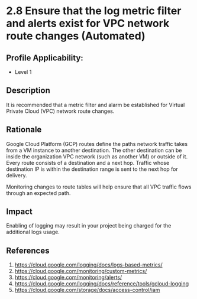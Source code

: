 # 2.8 Ensure that the log metric filter and alerts exist for VPC network route changes (Automated)

## Profile Applicability:

- Level 1

## Description

It is recommended that a metric filter and alarm be established for Virtual Private Cloud (VPC) network route changes.

## Rationale

Google Cloud Platform (GCP) routes define the paths network traffic takes from a VM instance to another destination. The other destination can be inside the organization VPC network (such as another VM) or outside of it. Every route consists of a destination and a next hop. Traffic whose destination IP is within the destination range is sent to the next hop for delivery.  

Monitoring changes to route tables will help ensure that all VPC traffic flows through an expected path.

## Impact

Enabling of logging may result in your project being charged for the additional logs usage.

## References

1. https://cloud.google.com/logging/docs/logs-based-metrics/
2. https://cloud.google.com/monitoring/custom-metrics/
3. https://cloud.google.com/monitoring/alerts/
4. https://cloud.google.com/logging/docs/reference/tools/gcloud-logging
5. https://cloud.google.com/storage/docs/access-control/iam
